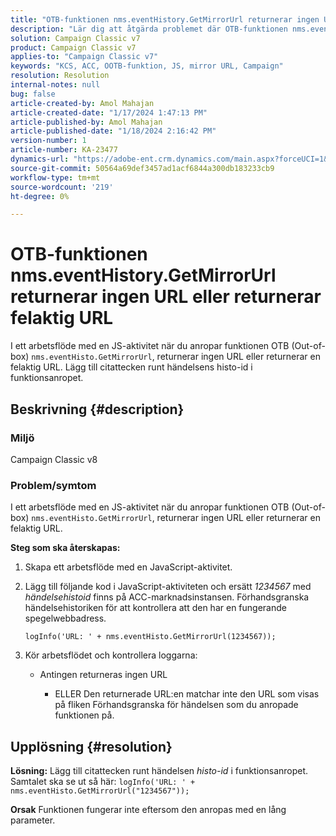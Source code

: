 ```yaml
---
title: "OTB-funktionen nms.eventHistory.GetMirrorUrl returnerar ingen URL eller returnerar felaktig URL"
description: "Lär dig att åtgärda problemet där OTB-funktionen nms.eventHistory.GetMirrorUrl inte returnerar någon URL i Adobe Campaign Classic."
solution: Campaign Classic v7
product: Campaign Classic v7
applies-to: "Campaign Classic v7"
keywords: "KCS, ACC, OOTB-funktion, JS, mirror URL, Campaign"
resolution: Resolution
internal-notes: null
bug: false
article-created-by: Amol Mahajan
article-created-date: "1/17/2024 1:47:13 PM"
article-published-by: Amol Mahajan
article-published-date: "1/18/2024 2:16:42 PM"
version-number: 1
article-number: KA-23477
dynamics-url: "https://adobe-ent.crm.dynamics.com/main.aspx?forceUCI=1&pagetype=entityrecord&etn=knowledgearticle&id=abb008e9-3eb5-ee11-a569-6045bd006295"
source-git-commit: 50564a69def3457ad1acf6844a300db183233cb9
workflow-type: tm+mt
source-wordcount: '219'
ht-degree: 0%

---
```


# OTB-funktionen nms.eventHistory.GetMirrorUrl returnerar ingen URL eller returnerar felaktig URL


I ett arbetsflöde med en JS-aktivitet när du anropar funktionen OTB (Out-of-box) `nms.eventHisto.GetMirrorUrl`, returnerar ingen URL eller returnerar en felaktig URL. Lägg till citattecken runt händelsens histo-id i funktionsanropet.

## Beskrivning {#description}


### <b>Miljö</b>

Campaign Classic v8



### <b>Problem/symtom</b>

I ett arbetsflöde med en JS-aktivitet när du anropar funktionen OTB (Out-of-box) `nms.eventHisto.GetMirrorUrl`, returnerar ingen URL eller returnerar en felaktig URL.

<b>Steg som ska återskapas:</b>

1. Skapa ett arbetsflöde med en JavaScript-aktivitet.


2. Lägg till följande kod i JavaScript-aktiviteten och ersätt *1234567* med *händelsehistoid* finns på ACC-marknadsinstansen. Förhandsgranska händelsehistoriken för att kontrollera att den har en fungerande spegelwebbadress.



   `logInfo('URL: ' + nms.eventHisto.GetMirrorUrl(1234567));`


3. Kör arbetsflödet och kontrollera loggarna:

   - Antingen returneras ingen URL




      - ELLER Den returnerade URL:en matchar inte den URL som visas på fliken Förhandsgranska för händelsen som du anropade funktionen på.



## Upplösning {#resolution}

<b>Lösning:</b>
Lägg till citattecken runt händelsen *histo-id* i funktionsanropet.
<br>Samtalet ska se ut så här:
`logInfo('URL: ' + nms.eventHisto.GetMirrorUrl("1234567"));`

<b>Orsak</b>
Funktionen fungerar inte eftersom den anropas med en lång parameter.
